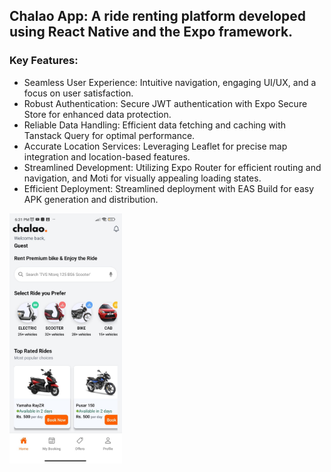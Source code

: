 <h2>Chalao App: A ride renting platform developed using React Native and the Expo framework. </h2>
<h3>Key Features: </h3>
<ul>
  <li>Seamless User Experience: Intuitive navigation, engaging UI/UX, and a focus on user satisfaction.
</li>
  <li> Robust Authentication: Secure JWT authentication with Expo Secure Store for enhanced data protection.
 </li>
  <li>Reliable Data Handling: Efficient data fetching and caching with Tanstack Query for optimal performance.
</li>
  <li>Accurate Location Services: Leveraging Leaflet for precise map integration and location-based features.
</li>
  <li>Streamlined Development: Utilizing Expo Router for efficient routing and navigation, and Moti for visually appealing loading states.
</li>
  <li>Efficient Deployment: Streamlined deployment with EAS Build for easy APK generation and distribution.
</li>
</ul>

<img src ="https://github.com/sumansitaula303/ChalaoRide/blob/master/constants/WhatsApp%20Image%202025-03-15%20at%2015.53.44_2dcc8d8d.jpg" height= "400" widhth= "200"/>
